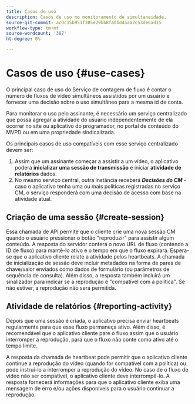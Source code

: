 ```yaml
---
title: Casos de uso
description: Casos de uso no monitoramento de simultaneidade.
source-git-commit: ac0c15b951f305e29bb8fa0bd45aa2c53de6ad15
workflow-type: tm+mt
source-wordcount: '387'
ht-degree: 0%

---
```



# Casos de uso {#use-cases}

O principal caso de uso do Serviço de contagem de fluxo é contar o número de fluxos de vídeo simultâneos assistidos por um usuário e fornecer uma decisão sobre o uso simultâneo para a mesma id de conta.

Para monitorar o uso pelo assinante, é necessário um serviço centralizado que possa agregar a atividade do usuário independentemente de ela ocorrer no site ou aplicativo do programador, no portal de conteúdo do MVPD ou em uma propriedade sindicalizada.

Os principais casos de uso compatíveis com esse serviço centralizado devem ser:

1. Assim que um assinante começar a assistir a um vídeo, o aplicativo poderá **inicializar uma sessão de transmissão** e iniciar **atividade de relatórios** dados.
1. No mesmo serviço central, outra instância receberá ***Decisões do CM*** - caso o aplicativo tenha uma ou mais políticas registradas no serviço CM, o serviço responderá com uma decisão de acesso com base na atividade atual.


## Criação de uma sessão {#create-session}

Essa chamada de API permite que o cliente crie uma nova sessão CM quando o usuário pressionar o botão &quot;reproduzir&quot; para assistir algum conteúdo. A resposta do servidor conterá o novo URL de fluxo (contendo a ID de fluxo) para mantê-lo ativo e o tempo em que o fluxo expirará. Espera-se que o aplicativo cliente relate a atividade pelos heartbeats. A chamada de inicialização de sessão deve incluir metadados na forma de pares de chave/valor enviados como dados de formulário (ou parâmetros de sequência de consulta). Além disso, a resposta também incluirá um sinalizador para indicar se a reprodução é &quot;compatível com a política&quot;. Se não estiver, a reprodução não será permitida.

## Atividade de relatórios {#reporting-activity}

Depois que uma sessão é criada, o aplicativo precisa enviar heartbeats regularmente para que esse fluxo permaneça ativo. Além disso, é recomendável que o aplicativo cliente pare o fluxo assim que o usuário interromper a reprodução, para que o fluxo não conte como ativo até o tempo limite.

A resposta da chamada de heartbeat pode permitir que o aplicativo cliente continue a reprodução do vídeo (quando for compatível com a política) ou pode instruí-lo a interromper a reprodução do vídeo. No caso de o fluxo de vídeo não ser compatível, o aplicativo cliente deve interrompê-lo. A resposta fornecerá informações para que o aplicativo cliente exiba uma mensagem de erro e/ou ações disponíveis para o usuário continuar a reprodução.
